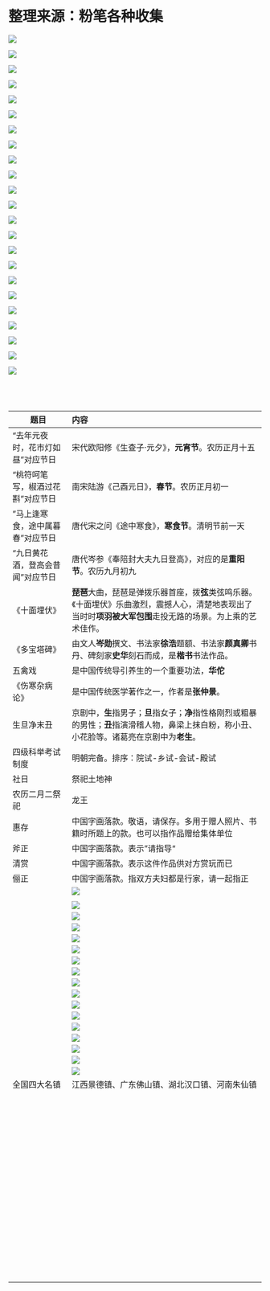 # 整理来源：粉笔各种收集

![](https://hera-webapp.fbstatic.cn/api/picture/download/416655244859392.jpeg)

![](https://hera-webapp.fbstatic.cn/api/picture/download/416655245121536.jpeg)

![](https://hera-webapp.fbstatic.cn/api/picture/download/416655245121537.jpeg)

![](https://hera-webapp.fbstatic.cn/api/picture/download/416655245383680.jpeg)

![](https://hera-webapp.fbstatic.cn/api/picture/download/416655245383682.jpeg)

![](https://hera-webapp.fbstatic.cn/api/picture/download/416655245644801.jpeg)

![](https://hera-webapp.fbstatic.cn/api/picture/download/416655245907968.jpeg)

![](https://hera-webapp.fbstatic.cn/api/picture/download/416655246169089.jpeg)

![](https://hera-webapp.fbstatic.cn/api/picture/download/416655246170113.jpeg)

![](https://hera-webapp.fbstatic.cn/api/picture/download/416935405229056.jpeg)

![](https://hera-webapp.fbstatic.cn/api/picture/download/416935405753346.jpeg)

![](https://hera-webapp.fbstatic.cn/api/picture/download/416935406278656.jpeg)

![](https://hera-webapp.fbstatic.cn/api/picture/download/416935406539776.jpeg)

![](https://hera-webapp.fbstatic.cn/api/picture/download/416935406802944.jpeg)

![](https://hera-webapp.fbstatic.cn/api/picture/download/416935407064064.jpeg)

![](https://hera-webapp.fbstatic.cn/api/picture/download/416931634287616.jpeg)

![](https://hera-webapp.fbstatic.cn/api/picture/download/416931635861505.jpeg)

![](https://hera-webapp.fbstatic.cn/api/picture/download/416931637695488.jpeg)

![](https://hera-webapp.fbstatic.cn/api/picture/download/416931639269376.jpeg)

![](https://hera-webapp.fbstatic.cn/api/picture/download/416931641104384.jpeg)

![](https://hera-webapp.fbstatic.cn/api/picture/download/416931642677248.jpeg)

![](https://hera-webapp.fbstatic.cn/api/picture/download/416931644512256.jpeg)

![](https://hera-webapp.fbstatic.cn/api/picture/download/416931646347264.jpeg)

![]()



![]()



![]()



![]()





| 题目                             | 内容                                                         |
| -------------------------------- | :----------------------------------------------------------- |
| “去年元夜时，花市灯如昼”对应节日 | 宋代欧阳修《生查子·元夕》，**元宵节**。农历正月十五          |
| “桃符呵笔写，椒酒过花斟”对应节日 | 南宋陆游《己酉元日》，**春节**。农历正月初一                 |
| ”马上逢寒食，途中属暮春”对应节日 | 唐代宋之问《途中寒食》，**寒食节**。清明节前一天             |
| “九日黄花酒，登高会昔闻”对应节日 | 唐代岑参《奉陪封大夫九日登高》，对应的是**重阳节**。农历九月初九 |
| 《十面埋伏》                     | **琵琶**大曲，琵琶是弹拨乐器首座，拨**弦**类弦鸣乐器。《十面埋伏》乐曲激烈，震撼人心，清楚地表现出了当时时**项羽被大军包围**走投无路的场景。为上乘的艺术佳作。 |
| 《多宝塔碑》                     | 由文人**岑勋**撰文、书法家**徐浩**题额、书法家**颜真卿**书丹、碑刻家**史华**刻石而成，是**楷书**书法作品。 |
| 五禽戏                           | 是中国传统导引养生的一个重要功法，**华佗**                   |
| 《伤寒杂病论》                   | 是中国传统医学著作之一，作者是**张仲景**。                   |
| 生旦净末丑                       | 京剧中，**生**指男子；**旦**指女子；**净**指性格刚烈或粗暴的男性；**丑**指演滑稽人物，鼻梁上抹白粉，称小丑、小花脸等。诸葛亮在京剧中为**老生**。 |
| 四级科举考试制度                 | 明朝完备。排序：院试-乡试-会试-殿试                          |
| 社日                             | 祭祀土地神                                                   |
| 农历二月二祭祀                   | 龙王                                                         |
| 惠存                             | 中国字画落款。敬语，请保存。多用于赠人照片、书籍时所题上的款。也可以指作品赠给集体单位 |
| 斧正                             | 中国字画落款。表示”请指导“                                   |
| 清赏                             | 中国字画落款。表示这件作品供对方赏玩而已                     |
| 俪正                             | 中国字画落款。指双方夫妇都是行家，请一起指正                 |
|                                  | ![](https://hera-webapp.fbstatic.cn/api/picture/download/406779984903168.jpeg) |
|                                  |                                                              |
|                                  | ![](https://hera-webapp.fbstatic.cn/api/picture/download/406779985166336.jpeg) |
|                                  | ![](https://hera-webapp.fbstatic.cn/api/picture/download/406779985165312.jpeg) |
|                                  | ![](https://hera-webapp.fbstatic.cn/api/picture/download/406779985166337.jpeg) |
|                                  | ![](https://hera-webapp.fbstatic.cn/api/picture/download/406779985428480.jpeg) |
|                                  | ![](https://hera-webapp.fbstatic.cn/api/picture/download/406779985428480.jpeg) |
|                                  | ![](https://hera-webapp.fbstatic.cn/api/picture/download/406779985428482.jpeg) |
|                                  | ![](https://hera-webapp.fbstatic.cn/api/picture/download/406779984903168.jpeg) |
|                                  | ![](https://hera-webapp.fbstatic.cn/api/picture/download/406496219529216.jpeg) |
|                                  | ![](https://hera-webapp.fbstatic.cn/api/picture/download/406496220314624.jpeg) |
|                                  | ![](https://hera-webapp.fbstatic.cn/api/picture/download/406496221101056.jpeg) |
|                                  | ![](https://hera-webapp.fbstatic.cn/api/picture/download/406496221101056.jpeg) |
|                                  | ![](https://hera-webapp.fbstatic.cn/api/picture/download/406496222411776.jpeg) |
|                                  | ![](https://hera-webapp.fbstatic.cn/api/picture/download/406496223198208.jpeg) |
|                                  | ![](https://hera-webapp.fbstatic.cn/api/picture/download/406496223722496.jpeg) |
|                                  | ![](https://hera-webapp.fbstatic.cn/api/picture/download/406496224508928.jpeg) |
|                                  | ![](https://hera-webapp.fbstatic.cn/api/picture/download/406496225296384.jpeg) |
| 全国四大名镇                     | 江西景德镇、广东佛山镇、湖北汉口镇、河南朱仙镇               |
|                                  |                                                              |
|                                  | ![]()                                                        |
|                                  | ![]()                                                        |
|                                  | ![]()                                                        |
|                                  | ![]()                                                        |
|                                  | ![]()                                                        |
|                                  |                                                              |
|                                  |                                                              |
|                                  |                                                              |
|                                  |                                                              |
|                                  |                                                              |
|                                  |                                                              |
|                                  |                                                              |
|                                  |                                                              |
|                                  |                                                              |
|                                  |                                                              |
|                                  |                                                              |
|                                  |                                                              |
|                                  |                                                              |
|                                  |                                                              |
|                                  |                                                              |
|                                  |                                                              |
|                                  |                                                              |
|                                  |                                                              |
|                                  |                                                              |
|                                  |                                                              |
|                                  |                                                              |
|                                  |                                                              |
|                                  |                                                              |
|                                  |                                                              |
|                                  |                                                              |
|                                  |                                                              |
|                                  |                                                              |
|                                  |                                                              |
|                                  |                                                              |
|                                  |                                                              |
|                                  |                                                              |
|                                  |                                                              |
|                                  |                                                              |
|                                  |                                                              |
|                                  |                                                              |
|                                  |                                                              |
|                                  |                                                              |
|                                  |                                                              |
|                                  |                                                              |
|                                  |                                                              |
|                                  |                                                              |
|                                  |                                                              |
|                                  |                                                              |
|                                  |                                                              |
|                                  |                                                              |
|                                  |                                                              |
|                                  |                                                              |
|                                  |                                                              |
|                                  |                                                              |
|                                  |                                                              |
|                                  |                                                              |
|                                  |                                                              |
|                                  |                                                              |
|                                  |                                                              |
|                                  |                                                              |
|                                  |                                                              |
|                                  |                                                              |

